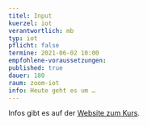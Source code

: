 ```yaml
---
titel: Input
kuerzel: iot
verantwortlich: mb
typ: iot
pflicht: false
termine: 2021-06-02 10:00
empfohlene-voraussetzungen: 
published: true
dauer: 180
raum: zoom-iot
info: Heute geht es um …
---
```


Infos gibt es auf der [Website zum Kurs](https://moxd.io/iot2020).
